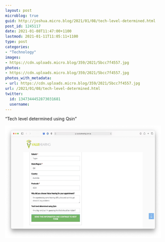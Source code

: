 ```yaml
---
layout: post
microblog: true
guid: http://joshua.micro.blog/2021/01/08/tech-level-determined.html
post_id: 1245117
date: 2021-01-08T11:47:00+1100
lastmod: 2021-01-11T11:05:11+1100
type: post
categories:
- "Technology"
images:
- https://cdn.uploads.micro.blog/359/2021/5bcc7f4557.jpg
photos:
- https://cdn.uploads.micro.blog/359/2021/5bcc7f4557.jpg
photos_with_metadata:
- url: https://cdn.uploads.micro.blog/359/2021/5bcc7f4557.jpg
url: /2021/01/08/tech-level-determined.html
twitter:
  id: 1347344452873031681
  username: 
---
```

“Tech level determined using Qsin”

<img src="uploads/2021/5bcc7f4557.jpg" width="600" height="364" alt="" />
